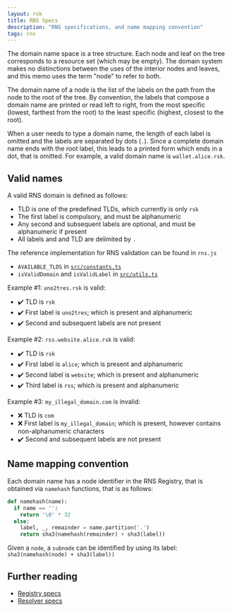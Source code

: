 ```yaml
---
layout: rsk
title: RNS Specs
description: "RNS specifications, and name mapping convention"
tags: rns
---
```


The domain name space is a tree structure. Each node and leaf on the tree corresponds to a resource set (which may be empty). The domain system makes no distinctions between the uses of the interior nodes and leaves, and this memo uses the term "node" to refer to both.

The domain name of a node is the list of the labels on the path from the node to the root of the tree.  By convention, the labels that compose a domain name are printed or read left to right, from the most specific (lowest, farthest from the root) to the least specific (highest, closest to the root).

When a user needs to type a domain name, the length of each label is omitted and the labels are separated by dots (`.`).  Since a complete domain name ends with the root label, this leads to a printed form which ends in a dot, that is omitted. For example, a valid domain name is `wallet.alice.rsk`.

## Valid names

A valid RNS domain is defined as follows:

- TLD is one of the predefined TLDs, which currently is only `rsk`
- The first label is compulsory, and must be alphanumeric
- Any second and subsequent labels are optional, and must be alphanumeric if present
- All labels and and TLD are delimited by `.`

The reference implementation for RNS validation can be found in `rns.js`

- `AVAILABLE_TLDS` in [`src/constants.ts`](https://github.com/rnsdomains/rns-js/blob/master/src/constants.ts)
- `isValidDomain` and `isValidLabel` in [`src/utils.ts`](https://github.com/rnsdomains/rns-js/blob/master/src/utils.ts)

Example #1: `uno2tres.rsk` is valid:

- ✔️ TLD is `rsk`
- ✔️ First label is `uno2tres`; which is present and alphanumeric
- ✔️ Second and subsequent labels are not present

Example #2: `rss.website.alice.rsk` is valid:

- ✔️ TLD is `rsk`
- ✔️ First label is `alice`; which is present and alphanumeric
- ✔️ Second label is `website`; which is present and alphanumeric
- ✔️ Third label is `rss`; which is present and alphanumeric

Example #3: `my_illegal_domain.com` is invalid:

- ❌ TLD is `com`
- ❌ First label is `my_illegal_domain`; which is present, however contains non-alphanumeric characters
- ✔️ Second and subsequent labels are not present

## Name mapping convention

Each domain name has a node identifier in the RNS Registry, that is obtained via `namehash` functions, that is as follows:

```py
def namehash(name):
  if name == '':
    return '\0' * 32
  else:
    label, _, remainder = name.partition('.')
    return sha3(namehash(remainder) + sha3(label))
```

Given a `node`, a `subnode` can be identified by using its label: `sha3(namehash(node) + sha3(label))`

## Further reading

- [Registry specs](registry)
- [Resolver specs](resolvers)
